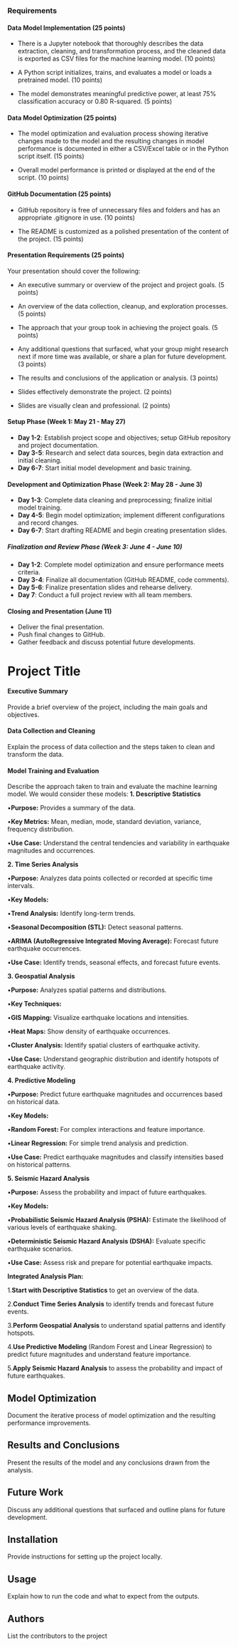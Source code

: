 ### Requirements

#### Data Model Implementation (25 points)

*   There is a Jupyter notebook that thoroughly describes the data extraction, cleaning, and transformation process, and the cleaned data is exported as CSV files for the machine learning model. (10 points)
    
*   A Python script initializes, trains, and evaluates a model or loads a pretrained model. (10 points)
    
*   The model demonstrates meaningful predictive power, at least 75% classification accuracy or 0.80 R-squared. (5 points)
    

#### Data Model Optimization (25 points)

*   The model optimization and evaluation process showing iterative changes made to the model and the resulting changes in model performance is documented in either a CSV/Excel table or in the Python script itself. (15 points)
    
*   Overall model performance is printed or displayed at the end of the script. (10 points)
    

#### GitHub Documentation (25 points)

*   GitHub repository is free of unnecessary files and folders and has an appropriate .gitignore in use. (10 points)
    
*   The README is customized as a polished presentation of the content of the project. (15 points)
    

#### Presentation Requirements (25 points)

Your presentation should cover the following:

*   An executive summary or overview of the project and project goals. (5 points)
    
*   An overview of the data collection, cleanup, and exploration processes. (5 points)
    
*   The approach that your group took in achieving the project goals. (5 points)
    
*   Any additional questions that surfaced, what your group might research next if more time was available, or share a plan for future development. (3 points)
    
*   The results and conclusions of the application or analysis. (3 points)
    
*   Slides effectively demonstrate the project. (2 points)
    
*   Slides are visually clean and professional. (2 points)

#### Setup Phase (Week 1: May 21 - May 27)
- **Day 1-2**: Establish project scope and objectives; setup GitHub repository and project documentation.
- **Day 3-5**: Research and select data sources, begin data extraction and initial cleaning.
- **Day 6-7**: Start initial model development and basic training.

#### Development and Optimization Phase (Week 2: May 28 - June 3)
- **Day 1-3**: Complete data cleaning and preprocessing; finalize initial model training.
- **Day 4-5**: Begin model optimization; implement different configurations and record changes.
- **Day 6-7**: Start drafting README and begin creating presentation slides.

##### Finalization and Review Phase (Week 3: June 4 - June 10)
- **Day 1-2**: Complete model optimization and ensure performance meets criteria.
- **Day 3-4**: Finalize all documentation (GitHub README, code comments).
- **Day 5-6**: Finalize presentation slides and rehearse delivery.
- **Day 7**: Conduct a full project review with all team members.

#### Closing and Presentation (June 11)
- Deliver the final presentation.
- Push final changes to GitHub.
- Gather feedback and discuss potential future developments.

# Project Title

#### Executive Summary
Provide a brief overview of the project, including the main goals and objectives.

#### Data Collection and Cleaning
Explain the process of data collection and the steps taken to clean and transform the data.

#### Model Training and Evaluation
Describe the approach taken to train and evaluate the machine learning model. We would consider these models:
**1\. Descriptive Statistics**

•**Purpose:** Provides a summary of the data.

•**Key Metrics:** Mean, median, mode, standard deviation, variance, frequency distribution.

•**Use Case:** Understand the central tendencies and variability in earthquake magnitudes and occurrences.

**2\. Time Series Analysis**

•**Purpose:** Analyzes data points collected or recorded at specific time intervals.

•**Key Models:**

•**Trend Analysis:** Identify long-term trends.

•**Seasonal Decomposition (STL):** Detect seasonal patterns.

•**ARIMA (AutoRegressive Integrated Moving Average):** Forecast future earthquake occurrences.

•**Use Case:** Identify trends, seasonal effects, and forecast future events.

**3\. Geospatial Analysis**

•**Purpose:** Analyzes spatial patterns and distributions.

•**Key Techniques:**

•**GIS Mapping:** Visualize earthquake locations and intensities.

•**Heat Maps:** Show density of earthquake occurrences.

•**Cluster Analysis:** Identify spatial clusters of earthquake activity.

•**Use Case:** Understand geographic distribution and identify hotspots of earthquake activity.

**4\. Predictive Modeling**

•**Purpose:** Predict future earthquake magnitudes and occurrences based on historical data.

•**Key Models:**

•**Random Forest:** For complex interactions and feature importance.

•**Linear Regression:** For simple trend analysis and prediction.

•**Use Case:** Predict earthquake magnitudes and classify intensities based on historical patterns.

**5\. Seismic Hazard Analysis**

•**Purpose:** Assess the probability and impact of future earthquakes.

•**Key Models:**

•**Probabilistic Seismic Hazard Analysis (PSHA):** Estimate the likelihood of various levels of earthquake shaking.

•**Deterministic Seismic Hazard Analysis (DSHA):** Evaluate specific earthquake scenarios.

•**Use Case:** Assess risk and prepare for potential earthquake impacts.

**Integrated Analysis Plan:**

1.**Start with Descriptive Statistics** to get an overview of the data.

2.**Conduct Time Series Analysis** to identify trends and forecast future events.

3.**Perform Geospatial Analysis** to understand spatial patterns and identify hotspots.

4.**Use Predictive Modeling** (Random Forest and Linear Regression) to predict future magnitudes and understand feature importance.

5.**Apply Seismic Hazard Analysis** to assess the probability and impact of future earthquakes.

## Model Optimization
Document the iterative process of model optimization and the resulting performance improvements.

## Results and Conclusions
Present the results of the model and any conclusions drawn from the analysis.

## Future Work
Discuss any additional questions that surfaced and outline plans for future development.

## Installation
Provide instructions for setting up the project locally.

## Usage
Explain how to run the code and what to expect from the outputs.

## Authors
List the contributors to the project
